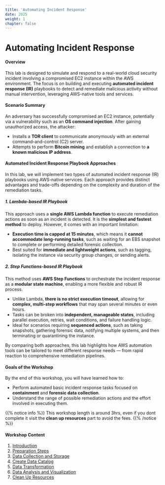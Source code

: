 ```yaml
---
title: 'Automating Incident Response'
date: 2025
weight: 1
chapter: false
---
```


# Automating Incident Response

#### Overview

This lab is designed to simulate and respond to a real-world cloud security incident involving a compromised EC2 instance within the AWS environment. The focus is on building and executing **automated incident response (IR)** playbooks to detect and remediate malicious activity without manual intervention, leveraging AWS-native tools and services.

#### Scenario Summary

An adversary has successfully compromised an EC2 instance, potentially via a vulnerability such as an **OS command injection**. After gaining unauthorized access, the attacker:

- Installs a **TOR client** to communicate anonymously with an external command-and-control (C2) server.
- Attempts to perform **Bitcoin mining** and establish a connection to **a known malicious IP address**.

#### Automated Incident Response Playbook Approaches

In this lab, we will implement two types of automated incident response (IR) playbooks using AWS-native services. Each approach provides distinct advantages and trade-offs depending on the complexity and duration of the remediation tasks.

##### 1. Lambda-based IR Playbook

This approach uses a **single AWS Lambda function** to execute remediation actions as soon as an incident is detected. It is the **simplest and fastest method** to deploy. However, it comes with an important limitation:

- **Execution time is capped at 15 minutes**, which means it **cannot accommodate long-running tasks**, such as waiting for an EBS snapshot to complete or performing detailed forensic collection.
- Best suited for **immediate and lightweight actions**, such as tagging, isolating the instance via security group changes, or sending alerts.

##### 2. Step Functions-based IR Playbook

This method uses **AWS Step Functions** to orchestrate the incident response as a **modular state machine**, enabling a more flexible and robust IR process.

- Unlike Lambda, **there is no strict execution timeout**, allowing for **complex, multi-step workflows** that may span several minutes or even hours.
- Tasks can be broken into **independent, manageable states**, including parallel execution, retries, wait conditions, and failure handling logic.
- Ideal for scenarios requiring **sequenced actions**, such as taking snapshots, gathering forensic data, notifying multiple systems, and then terminating or quarantining the instance.

By comparing both approaches, this lab highlights how AWS automation tools can be tailored to meet different response needs — from rapid reaction to comprehensive remediation pipelines.

#### Goals of the Workshop

By the end of this workshop, you will have learned how to:
- Perform automated basic incident response tasks focused on **containment** and **forensic data collection**.  
- Understand the range of possible remediation actions and the effort involved in executing them.

{{% notice info %}}
This workshop length is around 3hrs, even if you dont complete it visit the **clean up resources** part to avoid the fees.
{{% /notice %}}

#### Workshop Content

1. [Introduction](1-introduce)
2. [Preparation Steps](2-preparation)
3. [Data Collection and Storage](3-collection-storage)
4. [Create Data Catalog](4-data-catalog)
5. [Data Transformation](5-data-transform)
6. [Data Analysis and Visualization](6-analysis-visualize)
7. [Clean Up Resources](7-clean-up)
